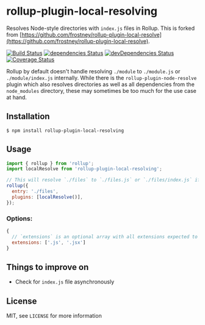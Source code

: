 # rollup-plugin-local-resolving
Resolves Node-style directories with `index.js` files in Rollup. This is forked from [https://github.com/frostney/rollup-plugin-local-resolve](https://github.com/frostney/rollup-plugin-local-resolve).

[![Build Status](https://travis-ci.org/lakebeach/rollup-plugin-local-resolving.svg?branch=master)](https://travis-ci.org/lakebeach/rollup-plugin-local-resolving) [![dependencies Status](https://david-dm.org/lakebeach/rollup-plugin-local-resolving/status.svg)](https://david-dm.org/lakebeach/rollup-plugin-local-resolving) [![devDependencies Status](https://david-dm.org/lakebeach/rollup-plugin-local-resolving/dev-status.svg)](https://david-dm.org/lakebeach/rollup-plugin-local-resolving?type=dev) [![Coverage Status](https://coveralls.io/repos/github/lakebeach/rollup-plugin-local-resolving/badge.svg)](https://coveralls.io/github/lakebeach/rollup-plugin-local-resolving)

Rollup by default doesn't handle resolving `./module` to `./module.js` or `./module/index.js` internally. While there is the `rollup-plugin-node-resolve` plugin which also resolves directories as well as all dependencies from the `node_modules` directory, these may sometimes be too much for the use case at hand.

## Installation
```shell
$ npm install rollup-plugin-local-resolving
```

## Usage
```javascript
import { rollup } from 'rollup';
import localResolve from 'rollup-plugin-local-resolving';

// This will resolve `./files` to `./files.js` or `./files/index.js` if the file exists
rollup({
  entry: './files',
  plugins: [localResolve()],
});
```
### Options: 
```javascript
{
  // `extensions` is an optional array with all extensions expected to be resolved. Defaults to ['.js'] when omited.
  extensions: ['.js', '.jsx']
}
```

## Things to improve on
- Check for `index.js` file asynchronously

## License
MIT, see `LICENSE` for more information
